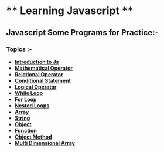 # ** Learning Javascript **
## Javascript Some Programs for Practice:-
### **Topics** :-
-  **[Introduction to Js](https://github.com/hrishipawar24/Learning_Javascript/tree/main/Introduction%20to%20JS%20(Variables-and-Data-Types))**
-  **[Mathematical Operator](https://github.com/hrishipawar24/Learning_Javascript/tree/main/Mathematical%20Operator)**
- **[Relational Operator](https://github.com/hrishipawar24/Learning_Javascript/tree/main/Relational%20Operator)**
- **[Conditional Statement](https://github.com/hrishipawar24/Learning_Javascript/tree/main/Conditional_Statement)**
- **[Logical Operator](https://github.com/hrishipawar24/Learning_Javascript/tree/main/Logical%20Operator)**
- **[While Loop](https://github.com/hrishipawar24/Learning_Javascript/tree/main/While%20Loop)**
- **[For Loop](https://github.com/hrishipawar24/Learning_Javascript/tree/main/For%20Loop)**
- **[Nested Loops](https://github.com/hrishipawar24/Learning_Javascript/tree/main/Nested%20Loops)**
- **[Array](https://github.com/hrishipawar24/Learning_Javascript/tree/main/Array)**
- **[String](https://github.com/hrishipawar24/Learning_Javascript/tree/main/String)**
- **[Object](https://github.com/hrishipawar24/Learning_Javascript/tree/main/Object)**
- **[Function](https://github.com/hrishipawar24/Learning_Javascript/tree/main/Function)**
- **[Object Method](https://github.com/hrishipawar24/Learning_Javascript/tree/main/Object%20Method)**
- **[Multi Dimensional Array](https://github.com/hrishipawar24/Learning_Javascript/tree/main/Multi%20Dimensional%20Array)**
